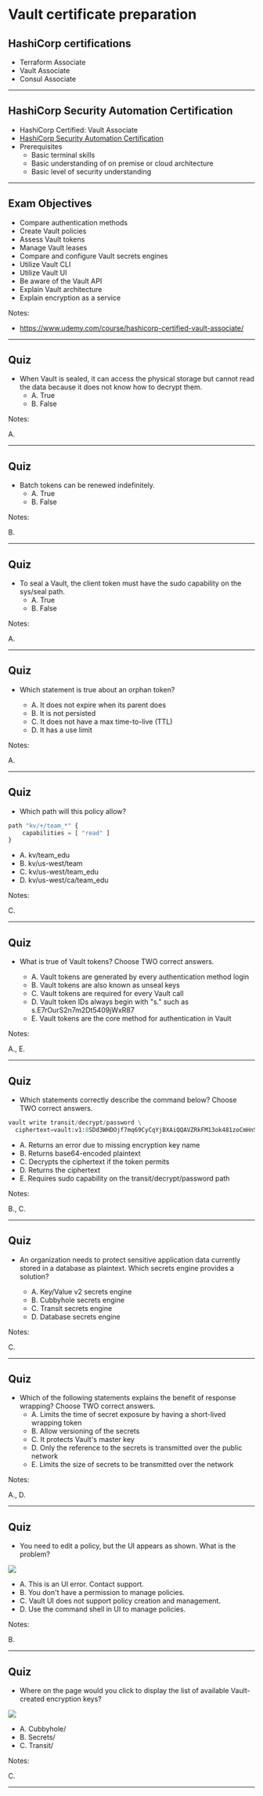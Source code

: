 # Vault certificate preparation

## HashiCorp certifications

* Terraform Associate
* Vault Associate
* Consul Associate
  
---

## HashiCorp Security Automation Certification

* HashiCorp Certified: Vault Associate
* [HashiCorp Security Automation Certification](https://www.hashicorp.com/certification/vault-associate)
* Prerequisites
  * Basic terminal skills
  * Basic understanding of on premise or cloud architecture
  * Basic level of security understanding

---

## Exam Objectives

* Compare authentication methods
* Create Vault policies
* Assess Vault tokens
* Manage Vault leases
* Compare and configure Vault secrets engines
* Utilize Vault CLI
* Utilize Vault UI
* Be aware of the Vault API
* Explain Vault architecture
* Explain encryption as a service

Notes:

* https://www.udemy.com/course/hashicorp-certified-vault-associate/

---

## Quiz

* When Vault is sealed, it can access the physical storage but cannot read the data because it does not know how to decrypt them.
  * A. True
  * B. False

Notes:

A.

---

## Quiz

* Batch tokens can be renewed indefinitely.
  * A. True
  * B. False

Notes:

B.

---

## Quiz

* To seal a Vault, the client token must have the sudo capability on the sys/seal path.
  * A. True
  * B. False

Notes:

A.

---


## Quiz

* Which statement is true about an orphan token?

  * A. It does not expire when its parent does
  * B. It is not persisted 
  * C. It does not have a max time-to-live (TTL)
  * D. It has a use limit

Notes:

A. 

---

## Quiz

* Which path will this policy allow?
  
```terraform
path "kv/+/team_*" {
    capabilities = [ "read" ]
}
```
  * A. kv/team_edu
  * B. kv/us-west/team
  * C. kv/us-west/team_edu
  * D. kv/us-west/ca/team_edu

Notes:

C.

---

## Quiz

* What is true of Vault tokens? Choose TWO correct answers.

  * A. Vault tokens are generated by every authentication method login
  * B. Vault tokens are also known as unseal keys
  * C. Vault tokens are required for every Vault call
  * D. Vault token IDs always begin with "s." such as s.E7rOurS2n7m2Dt5409jWxR87
  * E. Vault tokens are the core method for authentication in Vault
  
Notes:

A., E.

---

## Quiz

* Which statements correctly describe the command below? Choose TWO correct answers.

```terraform
vault write transit/decrypt/password \
  ciphertext=vault:v1:8SDd3WHDOjf7mq69CyCqYjBXAiQQAVZRkFM13ok481zoCmHnSeDX9vyf7w==
```  

  * A. Returns an error due to missing encryption key name
  * B. Returns base64-encoded plaintext
  * C. Decrypts the ciphertext if the token permits
  * D. Returns the ciphertext
  * E. Requires sudo capability on the transit/decrypt/password path

Notes:

B., C.

---

## Quiz

* An organization needs to protect sensitive application data currently stored in a database as plaintext. Which secrets engine provides a solution?

  * A. Key/Value v2 secrets engine
  * B. Cubbyhole secrets engine
  * C. Transit secrets engine
  * D. Database secrets engine
  
Notes:

C.

---


## Quiz

* Which of the following statements explains the benefit of response wrapping? Choose TWO correct answers.
  * A. Limits the time of secret exposure by having a short-lived wrapping token
  * B. Allow versioning of the secrets
  * C. It protects Vault's master key
  * D. Only the reference to the secrets is transmitted over the public network
  * E. Limits the size of secrets to be transmitted over the network

Notes:

A., D.

---

## Quiz

* You need to edit a policy, but the UI appears as shown. What is the problem?
  
![](../artwork/cert-01.png)

  * A. This is an UI error. Contact support.
  * B. You don't have a permission to manage policies.
  * C. Vault UI does not support policy creation and management.
  * D. Use the command shell in UI to manage policies.

Notes:

B.

---

## Quiz

* Where on the page would you click to display the list of available Vault-created encryption keys?

![](../artwork/cert-02.png)

  * A. Cubbyhole/
  * B. Secrets/
  * C. Transit/

Notes:

C.

---



